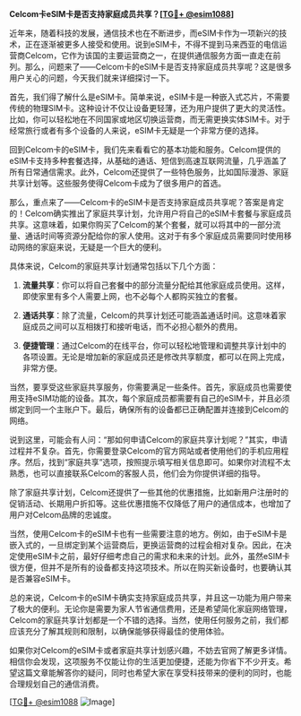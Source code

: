 **Celcom卡eSIM卡是否支持家庭成员共享？[[TG💪+ @esim1088](https://t.me/s/esim1088)]**

近年来，随着科技的发展，通信技术也在不断进步，而eSIM卡作为一项新兴的技术，正在逐渐被更多人接受和使用。说到eSIM卡，不得不提到马来西亚的电信运营商Celcom，它作为该国的主要运营商之一，在提供通信服务方面一直走在前列。那么，问题来了——Celcom卡的eSIM卡是否支持家庭成员共享呢？这是很多用户关心的问题，今天我们就来详细探讨一下。

首先，我们得了解什么是eSIM卡。简单来说，eSIM卡是一种嵌入式芯片，不需要传统的物理SIM卡。这种设计不仅让设备更轻薄，还为用户提供了更大的灵活性。比如，你可以轻松地在不同国家或地区切换运营商，而无需更换实体SIM卡。对于经常旅行或者有多个设备的人来说，eSIM卡无疑是一个非常方便的选择。

回到Celcom卡的eSIM卡，我们先来看看它的基本功能和服务。Celcom提供的eSIM卡支持多种套餐选择，从基础的通话、短信到高速互联网流量，几乎涵盖了所有日常通信需求。此外，Celcom还提供了一些特色服务，比如国际漫游、家庭共享计划等。这些服务使得Celcom卡成为了很多用户的首选。

那么，重点来了——Celcom卡的eSIM卡是否支持家庭成员共享呢？答案是肯定的！Celcom确实推出了家庭共享计划，允许用户将自己的eSIM卡套餐与家庭成员共享。这意味着，如果你购买了Celcom的某个套餐，就可以将其中的一部分流量、通话时间等资源分配给你的家人使用。这对于有多个家庭成员需要同时使用移动网络的家庭来说，无疑是一个巨大的便利。

具体来说，Celcom的家庭共享计划通常包括以下几个方面：

1. **流量共享**：你可以将自己套餐中的部分流量分配给其他家庭成员使用。这样，即使家里有多个人需要上网，也不必每个人都购买独立的套餐。
   
2. **通话共享**：除了流量，Celcom的共享计划还可能涵盖通话时间。这意味着家庭成员之间可以互相拨打和接听电话，而不必担心额外的费用。

3. **便捷管理**：通过Celcom的在线平台，你可以轻松地管理和调整共享计划中的各项设置。无论是增加新的家庭成员还是修改共享额度，都可以在网上完成，非常方便。

当然，要享受这些家庭共享服务，你需要满足一些条件。首先，家庭成员也需要使用支持eSIM功能的设备。其次，每个家庭成员都需要有自己的eSIM卡，并且必须绑定到同一个主账户下。最后，确保所有的设备都已正确配置并连接到Celcom的网络。

说到这里，可能会有人问：“那如何申请Celcom的家庭共享计划呢？”其实，申请过程并不复杂。首先，你需要登录Celcom的官方网站或者使用他们的手机应用程序。然后，找到“家庭共享”选项，按照提示填写相关信息即可。如果你对流程不太熟悉，也可以直接联系Celcom的客服人员，他们会为你提供详细的指导。

除了家庭共享计划，Celcom还提供了一些其他的优惠措施，比如新用户注册时的促销活动、长期用户折扣等。这些优惠措施不仅降低了用户的通信成本，也增加了用户对Celcom品牌的忠诚度。

当然，使用Celcom卡的eSIM卡也有一些需要注意的地方。例如，由于eSIM卡是嵌入式的，一旦绑定到某个运营商后，更换运营商的过程会相对复杂。因此，在决定使用eSIM卡之前，最好仔细考虑自己的需求和未来的计划。此外，虽然eSIM卡很方便，但并不是所有的设备都支持这项技术。所以在购买新设备时，也要确认其是否兼容eSIM卡。

总的来说，Celcom卡的eSIM卡确实支持家庭成员共享，并且这一功能为用户带来了极大的便利。无论你是需要为家人节省通信费用，还是希望简化家庭网络管理，Celcom的家庭共享计划都是一个不错的选择。当然，使用任何服务之前，我们都应该充分了解其规则和限制，以确保能够获得最佳的使用体验。

如果你对Celcom的eSIM卡或者家庭共享计划感兴趣，不妨去官网了解更多详情。相信你会发现，这项服务不仅能让你的生活更加便捷，还能为你省下不少开支。希望这篇文章能解答你的疑问，同时也希望大家在享受科技带来的便利的同时，也能合理规划自己的通信消费。

[[TG💪+ @esim1088](https://t.me/s/esim1088) ![Image](https://i.postimg.cc/4NQfJmqS/Snipaste-2025-05-13-00-14-12.png)]